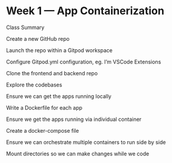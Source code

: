 # Week 1 — App Containerization

Class Summary

Create a new GitHub repo

Launch the repo within a Gitpod workspace

Configure Gitpod.yml configuration, eg. I’m VSCode Extensions

Clone the frontend and backend repo

Explore the codebases

Ensure we can get the apps running locally

Write a Dockerfile for each app

Ensure we get the apps running via individual container

Create a docker-compose file

Ensure we can orchestrate multiple containers to run side by side

Mount directories so we can make changes while we code


